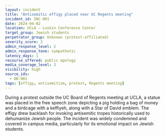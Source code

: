 ```yaml
---
layout: incident
title: "Antisemitic effigy placed near UC Regents meeting"
incident_id: INC-001
date: 2024-04-02
location: UCLA – Luskin Conference Center
target_group: Jewish students
perpetrator_group: Unknown (protest-affiliated)
severity_score: 2
admin_response_level: 2
admin_response_tone: sympathetic
latency_days: 1
recourse_offered: public apology
media_coverage_level: 3
visibility: high
source_ids:
  - DB-001
tags: [effigy, antisemitism, protest, Regents meeting]
---
```


During a protest outside the UC Board of Regents meeting at UCLA, a statue was placed in the free speech zone depicting a pig holding a bag of money and a birdcage with a keffiyeh, along with a Star of David emblem. The effigy drew backlash for invoking antisemitic tropes historically used to dehumanize Jewish people. The incident was widely condemned and covered in campus media, particularly for its emotional impact on Jewish students.

